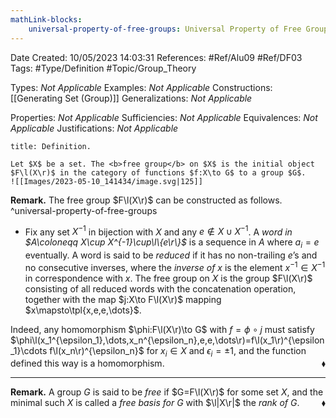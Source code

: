 ```yaml
---
mathLink-blocks:
    universal-property-of-free-groups: Universal Property of Free Groups
---
```


<div class="topSpace"></div>

Date Created: 10/05/2023 14:03:31
References: #Ref/Alu09 #Ref/DF03
Tags: #Type/Definition #Topic/Group_Theory

Types: <i>Not Applicable</i>
Examples: <i>Not Applicable</i>
Constructions: [[Generating Set (Group)]]
Generalizations: <i>Not Applicable</i>

Properties: <i>Not Applicable</i>
Sufficiencies: <i>Not Applicable</i>
Equivalences: <i>Not Applicable</i>
Justifications: <i>Not Applicable</i>

``` ad-Definition
title: Definition.

Let $X$ be a set. The <b>free group</b> on $X$ is the initial object $F\l(X\r)$ in the category of functions $f:X\to G$ to a group $G$.
![[Images/2023-05-10_141434/image.svg|125]]

```

<b>Remark.</b> The free group $F\l(X\r)$ can be constructed as follows.
^universal-property-of-free-groups
* Fix any set $X^{-1}$ in bijection with $X$ and any $e\not\in X\cup X^{-1}$. A <i>word in $A\coloneqq X\cup X^{-1}\cup\l\{e\r\}$</i> is a sequence in $A$ where $a_i=e$ eventually. A word is said to be <i>reduced</i> if it has no non-trailing $e$’s and no consecutive inverses, where the <i>inverse of $x$</i> is the element $x^{-1}\in X^{-1}$ in correspondence with $x$. The free group on $X$ is the group $F\l(X\r)$ consisting of all reduced words with the concatenation operation, together with the map $j:X\to F\l(X\r)$ mapping $x\mapsto\tpl{x,e,e,\dots}$.

Indeed, any homomorphism $\phi:F\l(X\r)\to G$ with $f=\phi\circ j$ must satisfy $\phi\l(x_1^{\epsilon_1},\dots,x_n^{\epsilon_n},e,e,\dots\r)=f\l(x_1\r)^{\epsilon_1}\cdots f\l(x_n\r)^{\epsilon_n}$ for $x_i\in X$ and $\epsilon_i=\pm1$, and the function defined this way is a homomorphism.<span style="float:right;">$\blacklozenge$</span>

---

<b>Remark.</b> A group $G$ is said to be <i>free</i> if $G=F\l(X\r)$ for some set $X$, and the minimal such $X$ is called a <i>free basis for $G$</i> with $\l|X\r|$ the <i>rank of $G$</i>.<span style="float:right;">$\blacklozenge$</span>

